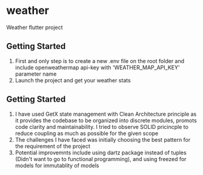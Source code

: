 # weather

Weather flutter project

## Getting Started

1. First and only step is to create a new .env file on the root folder and include openweathermap api-key with 'WEATHER_MAP_API_KEY' parameter name
2. Launch the project and get your weather stats

## Getting Started
1. I have used GetX state management with Clean Architecture principle as it provides the codebase to be organized into discrete modules, promots code clarity and maintainability. I tried to observe SOLID pricincple to reduce coupling as much as possible for the given scope
2. The challenges I have faced was initially choosing the best pattern for the requirement of the project
3. Potential improvemnts include using dartz package instead of tuples (Didn't want to go to functional programming), and using freezed for models for immutablity of models

